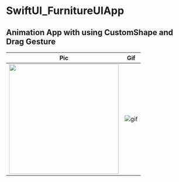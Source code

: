 # SwiftUI_FurnitureUIApp

## Animation App with using CustomShape and Drag Gesture
| Pic | Gif |
| --- | --- |
| <img src="https://user-images.githubusercontent.com/13864469/178139486-2ea2e0fa-2242-4345-9b93-368fb442e417.png" width="300"> | ![gif](https://media.giphy.com/media/IGYMaByRroEWngfQh2/giphy.gif) |
